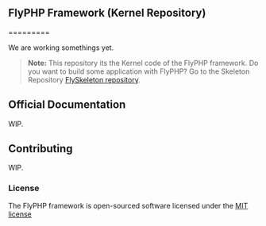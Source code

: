 ## FlyPHP Framework (Kernel Repository)
=========

We are working somethings yet.

> **Note:** This repository its the Kernel code of the FlyPHP framework. 
Do you want to build some application with FlyPHP? Go to the Skeleton Repository [FlySkeleton repository](https://github.com/flyphpfw/flyskeleton).

## Official Documentation

WIP.

## Contributing

WIP.

### License

The FlyPHP framework is open-sourced software licensed under the [MIT license](http://opensource.org/licenses/MIT)